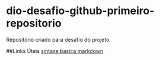 # dio-desafio-github-primeiro-repositorio
Repositório criado para desafio do projeto

##Links Úteis
[sintaxe basica markdown](https://www.markdownguide.org/basic-syntax/)
